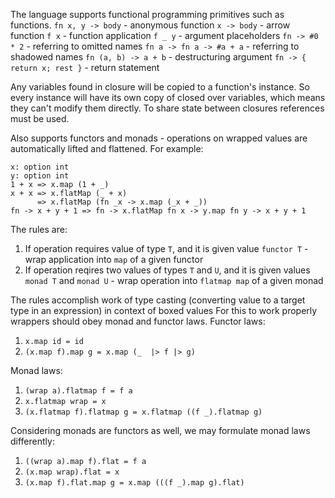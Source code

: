 The language supports functional programming primitives such as functions.
`fn x, y -> body` - anonymous function
`x -> body` - arrow function
`f x` - function application
`f _ y` - argument placeholders
`fn -> #0 * 2` - referring to omitted names
`fn a -> fn a -> #a + a` - referring to shadowed names
`fn (a, b) -> a + b` - destructuring argument
`fn -> { return x; rest }` - return statement

Any variables found in closure will be copied to a function's instance. So every instance will have its own copy of closed over variables, which means they can't modify them directly. To share state between closures references must be used.

Also supports functors and monads - operations on wrapped values are automatically lifted and flattened. 
For example:
```
x: option int
y: option int
1 + x => x.map (1 + _)
x + x => x.flatMap (_ + x) 
      => x.flatMap (fn _x -> x.map (_x + _))
fn -> x + y + 1 => fn -> x.flatMap fn x -> y.map fn y -> x + y + 1
```

The rules are:
1. If operation requires value of type `T`, and it is given value `functor T` - wrap application into `map` of a given functor
2. If operation reqires two values of types `T` and `U`, and it is given values `monad T` and `monad U` - wrap operation into `flatmap map` of a given monad

The rules accomplish work of type casting (converting value to a target type in an expression) in context of boxed values
For this to work properly wrappers should obey monad and functor laws.
Functor laws:
1. `x.map id = id`
2. `(x.map f).map g = x.map (_  |> f |> g)`

Monad laws:
1. `(wrap a).flatmap f = f a`
2. `x.flatmap wrap = x`
3. `(x.flatmap f).flatmap g = x.flatmap ((f _).flatmap g)`

Considering monads are functors as well, we may formulate monad laws differently:
1. `((wrap a).map f).flat = f a`
2. `(x.map wrap).flat = x`
3. `(x.map f).flat.map g = x.map (((f _).map g).flat)`